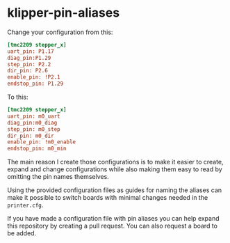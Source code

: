# klipper-pin-aliases

Change your configuration from this:
```cfg
[tmc2209 stepper_x]
uart_pin: P1.17
diag_pin:P1.29
step_pin: P2.2
dir_pin: P2.6
enable_pin: !P2.1
endstop_pin: P1.29
```

To this:
```cfg
[tmc2209 stepper_x]
uart_pin: m0_uart
diag_pin:m0_diag
step_pin: m0_step
dir_pin: m0_dir
enable_pin: !m0_enable
endstop_pin: m0_min
```

The main reason I create those configurations is to make it easier to create, expand and change configurations while also making them easy to read by omitting the pin names themselves.

Using the provided configuration files as guides for naming the aliases can make it possible to switch boards with minimal changes needed in the ```printer.cfg```.

If you have made a configuration file with pin aliases you can help expand this repository by creating a pull request. You can also request a board to be added.
